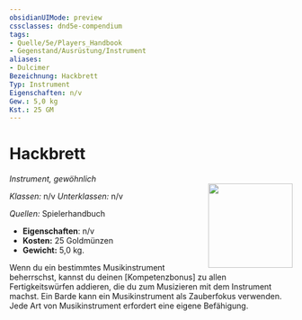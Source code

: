 ```yaml
---
obsidianUIMode: preview
cssclasses: dnd5e-compendium
tags:
- Quelle/5e/Players_Handbook
- Gegenstand/Ausrüstung/Instrument
aliases: 
- Dulcimer
Bezeichnung: Hackbrett
Typ: Instrument
Eigenschaften: n/v
Gew.: 5,0 kg
Kst.: 25 GM
---
```

# Hackbrett
*Instrument, gewöhnlich*  
<img src="Symbolik/Gegenstände.webp" align="right" width="150">

_Klassen:_ n/v 
_Unterklassen:_  n/v

_Quellen:_ Spielerhandbuch

- **Eigenschaften**: n/v
- **Kosten:** 25 Goldmünzen
- **Gewicht:** 5,0 kg.

Wenn du ein bestimmtes Musikinstrument beherrschst, kannst du deinen [Kompetenzbonus] zu allen Fertigkeitswürfen addieren, die du zum Musizieren mit dem Instrument machst. Ein Barde kann ein Musikinstrument als Zauberfokus verwenden. Jede Art von Musikinstrument erfordert eine eigene Befähigung.